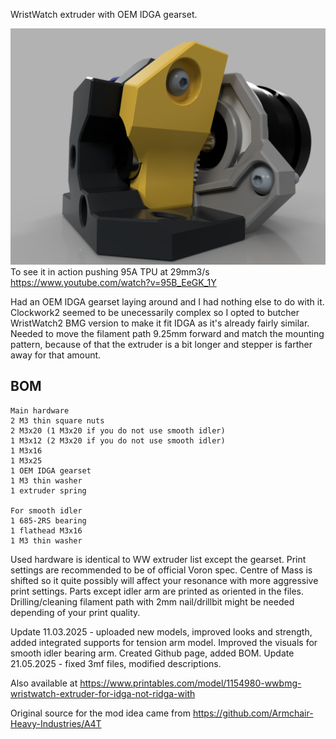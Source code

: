 WristWatch extruder with OEM IDGA gearset.

![alt text](https://github.com/minilogique/ww-extruder-for-idga/blob/main/images/WW%20IDGA%20smooth%20idler%20sideview.PNG)
To see it in action pushing 95A TPU at 29mm3/s https://www.youtube.com/watch?v=95B_EeGK_1Y

Had an OEM IDGA gearset laying around and I had nothing else to do with it. Clockwork2 seemed to be unecessarily complex so I opted to butcher WristWatch2 BMG version to make it fit IDGA as it's already fairly similar. Needed to move the filament path 9.25mm forward and match the mounting pattern, because of that the extruder is a bit longer and stepper is farther away for that amount.

## BOM
```
Main hardware
2 M3 thin square nuts
2 M3x20 (1 M3x20 if you do not use smooth idler)
1 M3x12 (2 M3x20 if you do not use smooth idler)
1 M3x16
1 M3x25
1 OEM IDGA gearset
1 M3 thin washer
1 extruder spring

For smooth idler
1 685-2RS bearing
1 flathead M3x16
1 M3 thin washer

```

Used hardware is identical to WW extruder list except the gearset. Print settings are recommended to be of official Voron spec. Centre of Mass is shifted so it quite possibly will affect your resonance with more aggressive print settings. Parts except idler arm are printed as oriented in the files. Drilling/cleaning filament path with 2mm nail/drillbit might be needed depending of your print quality.


Update 11.03.2025 - uploaded new models, improved looks and strength, added integrated supports for tension arm model. Improved the visuals for smooth idler bearing arm. Created Github page, added BOM.
Update 21.05.2025 - fixed 3mf files, modified descriptions.

Also available at https://www.printables.com/model/1154980-wwbmg-wristwatch-extruder-for-idga-not-ridga-with

Original source for the mod idea came from https://github.com/Armchair-Heavy-Industries/A4T
